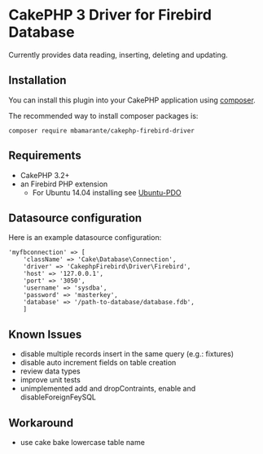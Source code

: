 # CakePHP 3 Driver for Firebird Database

Currently provides data reading, inserting, deleting and updating.

## Installation

You can install this plugin into your CakePHP application using [composer](http://getcomposer.org).

The recommended way to install composer packages is:

```
composer require mbamarante/cakephp-firebird-driver
```

## Requirements

- CakePHP 3.2+
- an Firebird PHP extension
    - For Ubuntu 14.04 installing see [Ubuntu-PDO](docs/UbuntuPDO.md)

## Datasource configuration

Here is an example datasource configuration:

```
'myfbconnection' => [
    'className' => 'Cake\Database\Connection',
    'driver' => 'CakephpFirebird\Driver\Firebird',
    'host' => '127.0.0.1',
    'port' => '3050',
    'username' => 'sysdba',
    'password' => 'masterkey',
    'database' => '/path-to-database/database.fdb',
    ]
```

## Known Issues

- disable multiple records insert in the same query (e.g.: fixtures)
- disable auto increment fields on table creation
- review data types
- improve unit tests
- unimplemented add and dropContraints, enable and disableForeignFeySQL

## Workaround

- use cake bake lowercase table name